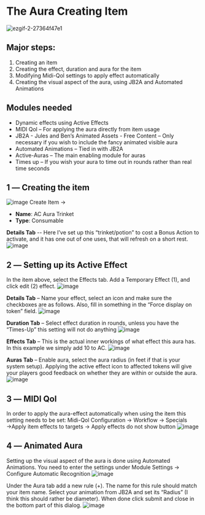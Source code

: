 # The Aura Creating Item
![ezgif-2-27364f47e1](https://user-images.githubusercontent.com/8543541/166172021-469372ca-ee34-41f5-8088-351c5b327439.gif)

## Major steps:
1. Creating an item
1. Creating the effect, duration and aura for the item
1. Modifying Midi-Qol settings to apply effect automatically
1. Creating the visual aspect of the aura, using JB2A and Automated Animations

## Modules needed
 * Dynamic effects using Active Effects
 * MIDI Qol – For applying the aura directly from item usage
 * JB2A - Jules and Ben’s Animated Assets - Free Content – Only necessary if you wish to include the fancy animated visible aura
 * Automated Animations – Tied in with JB2A
 * Active-Auras – The main enabling module for auras
 * Times up – If you wish your aura to time out in rounds rather than real time seconds


## 1 ― Creating the item
![image](https://user-images.githubusercontent.com/8543541/166172066-33a44081-315f-406c-aca2-9650c89e2db6.png)
Create Item →
* **Name**: AC Aura Trinket
* **Type**: Consumable

**Details Tab** --
Here I’ve set up this “trinket/potion” to cost a Bonus Action to activate, and it has one out of one uses, that will refresh on a short rest.
![image](https://user-images.githubusercontent.com/8543541/166172151-3f24e7dc-7dea-4bd9-8f5e-bf53495a841d.png)


## 2 ― Setting up its Active Effect
In the item above, select the Effects tab. Add a Temporary Effect (1), and click edit (2) effect.
![image](https://user-images.githubusercontent.com/8543541/166172220-c18a5d63-f9b7-4514-8dfb-8c360c6ea548.png)


**Details Tab** – Name your effect, select an icon and make sure the checkboxes are as follows. Also, fill in something in the “Force display on token” field.
![image](https://user-images.githubusercontent.com/8543541/166172255-acfc8db2-b87e-4d3c-bcd5-97833bc7764e.png)

**Duration Tab** – Select effect duration in rounds, unless you have the “Times-Up” this setting will not do anything
![image](https://user-images.githubusercontent.com/8543541/166172340-09279d7d-5e30-4551-b270-13e77ba808be.png)

**Effects Tab** – This is the actual inner workings of what effect this aura has. In this example we simply add 10 to AC.
![image](https://user-images.githubusercontent.com/8543541/166172348-310e8b26-b0e2-4911-880e-f66b00db14bc.png)

**Auras Tab** – Enable aura, select the aura radius (in feet if that is your system setup). Applying the active effect icon to affected tokens will give your players good feedback on whether they are within or outside the aura.
![image](https://user-images.githubusercontent.com/8543541/166172353-f29c8c7f-0c23-48c2-a0ea-2bd51d048d59.png)


## 3 ― MIDI Qol
In order to apply the aura-effect automatically when using the item this setting needs to be set:
Midi-Qol Configuration → Workflow → Specials →Apply item effects to targets → Apply effects do not show button
![image](https://user-images.githubusercontent.com/8543541/166172388-c4b17db3-0c13-4c0e-a13b-355c7b3582bd.png)


## 4 ― Animated Aura
Setting up the visual aspect of the aura is done using Automated Animations. You need to enter the settings under Module Settings → Configure Automatic Recognition
![image](https://user-images.githubusercontent.com/8543541/166172405-8d160a4a-9264-4a3f-a221-f2707bf5e66a.png)


Under the Aura tab add a new rule (+). The name for this rule should match your item name.
Select your animation from JB2A and set its “Radius” (I think this should rather be diameter). When done click submit and close in the bottom part of this dialog.
![image](https://user-images.githubusercontent.com/8543541/166172413-29773618-197d-4a30-90c7-64a8c02cbdd9.png)


